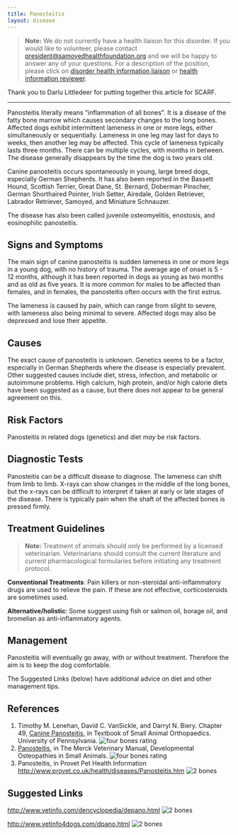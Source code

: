 ```yaml
---
title: Panosteitis
layout: disease
---
```


> **Note:** We do not currently have a health liaison for this disorder.
> If you would like to volunteer, please contact
> [president@samoyedhealthfoundation.org](mailto:president@samoyedhealthfoundation.org?subject=Questions%20about%20becoming%20a%20Health%20Information%20Liaison%20or%20Reviewer)
> and we will be happy to answer any of your questions.
> For a description of the position, please click on
> [disorder health information liaison](/become-a-health-information-liaison)
> or
> [health information reviewer](/become-a-health-information-reviewer).

Thank you to Darlu Littledeer for putting together this article for
SCARF.

---

Panosteitis literally means "inflammation of all bones". It is a
disease of the fatty bone marrow which causes secondary changes to the
long bones. Affected dogs exhibit intermittent lameness in one or more
legs, either simultaneously or sequentially. Lameness in one leg may
last for days to weeks, then another leg may be affected. This cycle of
lameness typically lasts three months. There can be multiple cycles,
with months in between. The disease generally disappears by the time
the dog is two years old.

Canine panosteitis occurs spontaneously in young, large breed dogs,
especially German Shepherds. It has also been reported in the Bassett
Hound, Scottish Terrier, Great Dane, St. Bernard, Doberman Pinscher,
German Shorthaired Pointer, Irish Setter, Airedale, Golden Retriever,
Labrador Retriever, Samoyed, and Miniature Schnauzer.

The disease has also been called juvenile osteomyelitis, enostosis, and
eosinophilic panosteitis.

## Signs and Symptoms

The main sign of canine panosteitis is sudden lameness in one or more
legs in a young dog, with no history of trauma. The average age of
onset is 5 - 12 months, although it has been reported in dogs as young
as two months and as old as five years. It is more common for males to
be affected than females, and in females, the panosteitis often occurs
with the first estrus.

The lameness is caused by pain, which can range from slight to severe,
with lameness also being minimal to severe. Affected dogs may also be
depressed and lose their appetite.

## Causes

The exact cause of panosteitis is unknown. Genetics seems to be a
factor, especially in German Shepherds where the disease is especially
prevalent. Other suggested causes include diet, stress, infection, and
metabolic or autoimmune problems. High calcium, high protein, and/or
high calorie diets have been suggested as a cause, but there does not
appear to be general agreement on this.

## Risk Factors

Panosteitis in related dogs (genetics) and diet _may_ be risk factors.

## Diagnostic Tests

Panosteitis can be a difficult disease to diagnose. The lameness can
shift from limb to limb. X-rays can show changes in the middle of the
long bones, but the x-rays can be difficult to interpret if taken at
early or late stages of the disease. There is typically pain when the
shaft of the affected bones is pressed firmly.

## Treatment Guidelines

> **Note:** Treatment of animals should only be performed by a licensed
> veterinarian. Veterinarians should consult the current literature and
> current pharmacological formularies before initiating any treatment
> protocol.

**Conventional Treatments**: Pain killers or non-steroidal
anti-inflammatory drugs are used to relieve the pain. If these are not
effective, corticosteroids are sometimes used.

**Alternative/holistic**: Some suggest using fish or salmon oil, borage
oil, and bromelian as anti-inflammatory agents.

## Management

Panosteitis will eventually go away, with or without treatment.
Therefore the aim is to keep the dog comfortable.

The Suggested Links (below) have additional advice on diet and other
management tips.

## References

1. Timothy M. Lenehan, David C. VanSickle, and Darryl N. Biery.
   Chapter 49, [Canine
   Panosteitis,](https://web.archive.org/web/20190421071358/http://cal.vet.upenn.edu/projects/saortho/chapter_49/49mast.htm)
   in Textbook of Small Animal Orthopaedics. University of
   Pennsylvania. ![four bones
rating](/img/4-bones.gif)
2. [Panosteitis](http://www.merckvetmanual.com/mvm/musculoskeletal_system/osteopathies_in_small_animals/developmental_osteopathies_in_small_animals.html),
   in The Merck Veterinary Manual, Developmental Osteopathies in Small
   Animals. ![four bones
rating](/img/4-bones.gif)
3. Panosteitis, in Provet Pet Health Information
   <http://www.provet.co.uk/health/diseases/Panosteitis.htm>
   ![2 bones](/img/2-bones.gif)

## Suggested Links

<http://www.vetinfo.com/dencyclopedia/depano.html> ![2
bones](/img/2-bones.gif)

<http://www.vetinfo4dogs.com/dpano.html> ![2
bones](/img/2-bones.gif)
